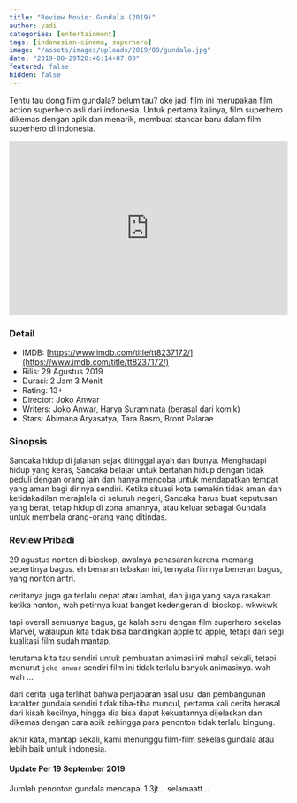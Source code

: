 ```yaml
---
title: "Review Movie: Gundala (2019)"
author: yadi
categories: [entertainment]
tags: [indonesian-cinema, superhero]
image: "/assets/images/uploads/2019/09/gundala.jpg"
date: "2019-08-29T20:46:14+07:00"
featured: false
hidden: false
---
```


Tentu tau dong film gundala? belum tau? oke jadi film ini merupakan film action superhero asli dari indonesia. Untuk pertama kalinya, film superhero dikemas dengan apik dan menarik, membuat standar baru dalam film superhero di indonesia.

<iframe width="100%" height="315" src="https://www.youtube.com/embed/8rauD1vxMCw" frameborder="0" allow="accelerometer; autoplay; encrypted-media; gyroscope; picture-in-picture" allowfullscreen></iframe>

### Detail

* IMDB: [https://www.imdb.com/title/tt8237172/](https://www.imdb.com/title/tt8237172/)
* Rilis: 29 Agustus 2019
* Durasi: 2 Jam 3 Menit
* Rating: 13+
* Director: Joko Anwar
* Writers: Joko Anwar, Harya Suraminata (berasal dari komik)
* Stars: Abimana Aryasatya, Tara Basro, Bront Palarae

### Sinopsis
Sancaka hidup di jalanan sejak ditinggal ayah dan ibunya. Menghadapi hidup yang keras, Sancaka belajar untuk bertahan hidup dengan tidak peduli dengan orang lain dan hanya mencoba untuk mendapatkan tempat yang aman bagi dirinya sendiri. Ketika situasi kota semakin tidak aman dan ketidakadilan merajalela di seluruh negeri, Sancaka harus buat keputusan yang berat, tetap hidup di zona amannya, atau keluar sebagai Gundala untuk membela orang-orang yang ditindas.

### Review Pribadi
<span class="spoiler">29 agustus nonton di bioskop, awalnya penasaran karena memang sepertinya bagus. eh benaran tebakan ini, ternyata filmnya beneran bagus, yang nonton antri.</span>

<span class="spoiler">ceritanya juga ga terlalu cepat atau lambat, dan juga yang saya rasakan ketika nonton, wah petirnya kuat banget kedengeran di bioskop. wkwkwk</span>

<span class="spoiler">tapi overall semuanya bagus, ga kalah seru dengan film superhero sekelas Marvel, walaupun kita tidak bisa bandingkan apple to apple, tetapi dari segi kualitasi film sudah mantap.</span>

<span class="spoiler">terutama kita tau sendiri untuk pembuatan animasi ini mahal sekali, tetapi menurut `joko anwar` sendiri film ini tidak terlalu banyak animasinya. wah wah ... </span>

<span class="spoiler">dari cerita juga terlihat bahwa penjabaran asal usul dan pembangunan karakter gundala sendiri tidak tiba-tiba muncul, pertama kali cerita berasal dari kisah kecilnya, hingga dia bisa dapat kekuatannya dijelaskan dan dikemas dengan cara apik sehingga para penonton tidak terlalu bingung.</span>

<span class="spoiler">akhir kata, mantap sekali, kami menunggu film-film sekelas gundala atau lebih baik untuk indonesia.
</span>

#### Update Per 19 September 2019
Jumlah penonton gundala mencapai 1.3jt .. selamaatt...
